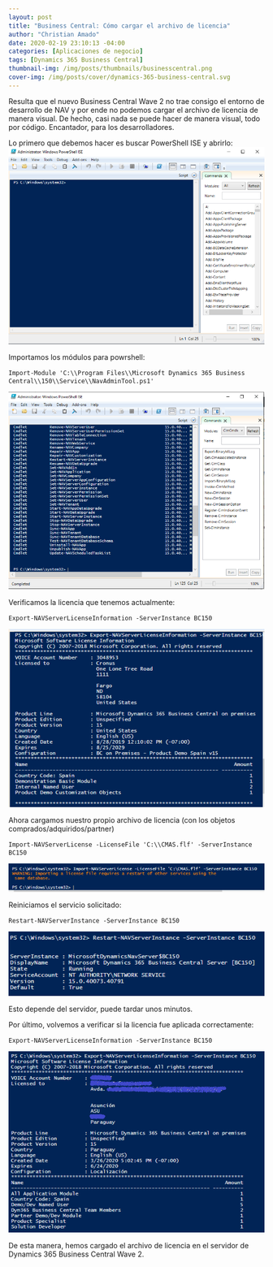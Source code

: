 ```yaml
---
layout: post
title: "Business Central: Cómo cargar el archivo de licencia"
author: "Christian Amado"
date: 2020-02-19 23:10:13 -04:00
categories: [Aplicaciones de negocio]
tags: [Dynamics 365 Business Central]
thumbnail-img: /img/posts/thumbnails/businesscentral.png
cover-img: /img/posts/cover/dynamics-365-business-central.svg
---
```


Resulta que el nuevo Business Central Wave 2 no trae consigo el entorno de desarrollo de NAV y por ende no podemos cargar el archivo de licencia de manera visual. De hecho, casi nada se puede hacer de manera visual, todo por código. Encantador, para los desarrolladores.  

<!--more-->

Lo primero que debemos hacer es buscar PowerShell ISE y abrirlo: ![](/img/posts/migrated/2020/02/1-2.png)  

Importamos los módulos para powrshell:  
```
Import-Module 'C:\\Program Files\\Microsoft Dynamics 365 Business Central\\150\\Service\\NavAdminTool.ps1'  
```
![](/img/posts/migrated/2020/02/2-2.png)  

Verificamos la licencia que tenemos actualmente:  
```
Export-NAVServerLicenseInformation -ServerInstance BC150  
```
![](/img/posts/migrated/2020/02/3-2.png)  

Ahora cargamos nuestro propio archivo de licencia (con los objetos comprados/adquiridos/partner)  
```
Import-NAVServerLicense -LicenseFile 'C:\\CMAS.flf' -ServerInstance BC150  
```
![](/img/posts/migrated/2020/02/4-2.png)  

Reiniciamos el servicio solicitado:  
```
Restart-NAVServerInstance -ServerInstance BC150  
```
![](/img/posts/migrated/2020/02/5-2.png)  

Esto depende del servidor, puede tardar unos minutos.  

Por último, volvemos a verificar si la licencia fue aplicada correctamente:  
```
Export-NAVServerLicenseInformation -ServerInstance BC150  
```
![](/img/posts/migrated/2020/02/6-1.png)  

De esta manera, hemos cargado el archivo de licencia en el servidor de Dynamics 365 Business Central Wave 2.
